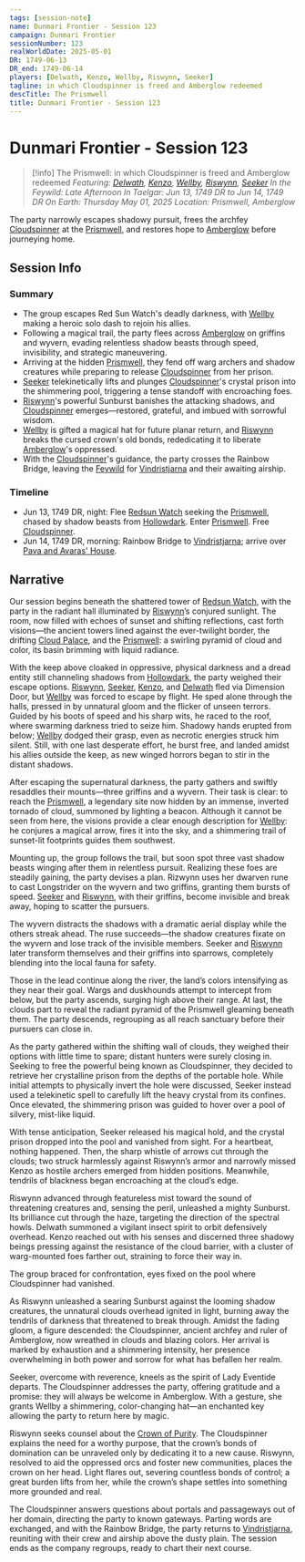 ```yaml
---
tags: [session-note]
name: Dunmari Frontier - Session 123
campaign: Dunmari Frontier
sessionNumber: 123
realWorldDate: 2025-05-01
DR: 1749-06-13
DR_end: 1749-06-14
players: [Delwath, Kenzo, Wellby, Riswynn, Seeker]
tagline: in which Cloudspinner is freed and Amberglow redeemed
descTitle: The Prismwell
title: Dunmari Frontier - Session 123
---
```

# Dunmari Frontier - Session 123

>[!info] The Prismwell: in which Cloudspinner is freed and Amberglow redeemed
> *Featuring: [Delwath](<../../../people/pcs/dunmar-fellowship/delwath.md>), [Kenzo](<../../../people/pcs/dunmar-fellowship/kenzo.md>), [Wellby](<../../../people/pcs/dunmar-fellowship/wellby.md>), [Riswynn](<../../../people/pcs/dunmar-fellowship/riswynn.md>), [Seeker](<../../../people/pcs/dunmar-fellowship/seeker.md>)*
> *In the Feywild: Late Afternoon*
> *In Taelgar: Jun 13, 1749 DR to Jun 14, 1749 DR*
> *On Earth: Thursday May 01, 2025*
> *Location: Prismwell, Amberglow*

The party narrowly escapes shadowy pursuit, frees the archfey [Cloudspinner](<../../../people/extraplanar-powers/archfey/cloudspinner.md>) at the [Prismwell](<../../../gazetteer/extraplanar/feywild/amberglow/prismwell.md>), and restores hope to [Amberglow](<../../../gazetteer/extraplanar/feywild/amberglow/amberglow.md>) before journeying home.

## Session Info
### Summary
- The group escapes Red Sun Watch's deadly darkness, with [Wellby](<../../../people/pcs/dunmar-fellowship/wellby.md>) making a heroic solo dash to rejoin his allies.
- Following a magical trail, the party flees across [Amberglow](<../../../gazetteer/extraplanar/feywild/amberglow/amberglow.md>) on griffins and wyvern, evading relentless shadow beasts through speed, invisibility, and strategic maneuvering.
- Arriving at the hidden [Prismwell](<../../../gazetteer/extraplanar/feywild/amberglow/prismwell.md>), they fend off warg archers and shadow creatures while preparing to release [Cloudspinner](<../../../people/extraplanar-powers/archfey/cloudspinner.md>) from her prison.
- [Seeker](<../../../people/pcs/dunmar-fellowship/seeker.md>) telekinetically lifts and plunges [Cloudspinner](<../../../people/extraplanar-powers/archfey/cloudspinner.md>)'s crystal prison into the shimmering pool, triggering a tense standoff with encroaching foes.
- [Riswynn](<../../../people/pcs/dunmar-fellowship/riswynn.md>)'s powerful Sunburst banishes the attacking shadows, and [Cloudspinner](<../../../people/extraplanar-powers/archfey/cloudspinner.md>) emerges—restored, grateful, and imbued with sorrowful wisdom.
- [Wellby](<../../../people/pcs/dunmar-fellowship/wellby.md>) is gifted a magical hat for future planar return, and [Riswynn](<../../../people/pcs/dunmar-fellowship/riswynn.md>) breaks the cursed crown's old bonds, rededicating it to liberate [Amberglow](<../../../gazetteer/extraplanar/feywild/amberglow/amberglow.md>)'s oppressed.
- With the [Cloudspinner](<../../../people/extraplanar-powers/archfey/cloudspinner.md>)'s guidance, the party crosses the Rainbow Bridge, leaving the [Feywild](<../../../cosmology/feywild.md>) for [Vindristjarna](<../../../things/ships/vindristjarna.md>) and their awaiting airship.

### Timeline
- Jun 13, 1749 DR, night: Flee [Redsun Watch](<../../../gazetteer/extraplanar/feywild/amberglow/redsun-watch.md>) seeking the [Prismwell](<../../../gazetteer/extraplanar/feywild/amberglow/prismwell.md>), chased by shadow beasts from [Hollowdark](<../../../gazetteer/extraplanar/feywild/hollowdark.md>). Enter [Prismwell](<../../../gazetteer/extraplanar/feywild/amberglow/prismwell.md>). Free [Cloudspinner](<../../../people/extraplanar-powers/archfey/cloudspinner.md>).
- Jun 14, 1749 DR, morning: Rainbow Bridge to [Vindristjarna](<../../../things/ships/vindristjarna.md>); arrive over [Pava and Avaras' House](<../../../gazetteer/greater-dunmar/dunmari-basin/pava-and-avaras-house.md>). 
## Narrative

Our session begins beneath the shattered tower of [Redsun Watch](<../../../gazetteer/extraplanar/feywild/amberglow/redsun-watch.md>), with the party in the radiant hall illuminated by [Riswynn](<../../../people/pcs/dunmar-fellowship/riswynn.md>)’s conjured sunlight. The room, now filled with echoes of sunset and shifting reflections, cast forth visions—the ancient towers lined against the ever-twilight border, the drifting [Cloud Palace](<../../../gazetteer/extraplanar/feywild/amberglow/cloud-palace.md>), and the [Prismwell](<../../../gazetteer/extraplanar/feywild/amberglow/prismwell.md>): a swirling pyramid of cloud and color, its basin brimming with liquid radiance. 

With the keep above cloaked in oppressive, physical darkness and a dread entity still channeling shadows from [Hollowdark](<../../../gazetteer/extraplanar/feywild/hollowdark.md>), the party weighed their escape options. [Riswynn](<../../../people/pcs/dunmar-fellowship/riswynn.md>), [Seeker](<../../../people/pcs/dunmar-fellowship/seeker.md>), [Kenzo](<../../../people/pcs/dunmar-fellowship/kenzo.md>), and [Delwath](<../../../people/pcs/dunmar-fellowship/delwath.md>) fled via Dimension Door, but [Wellby](<../../../people/pcs/dunmar-fellowship/wellby.md>) was forced to escape by flight. He sped alone through the halls, pressed in by unnatural gloom and the flicker of unseen terrors. Guided by his boots of speed and his sharp wits, he raced to the roof, where swarming darkness tried to seize him. Shadowy hands erupted from below; [Wellby](<../../../people/pcs/dunmar-fellowship/wellby.md>) dodged their grasp, even as necrotic energies struck him silent. Still, with one last desperate effort, he burst free, and landed amidst his allies outside the keep, as new winged horrors began to stir in the distant shadows.

After escaping the supernatural darkness, the party gathers and swiftly resaddles their mounts—three griffins and a wyvern. Their task is clear: to reach the [Prismwell](<../../../gazetteer/extraplanar/feywild/amberglow/prismwell.md>), a legendary site now hidden by an immense, inverted tornado of cloud, summoned by lighting a beacon. Although it cannot be seen from here, the visions provide a clear enough description for [Wellby](<../../../people/pcs/dunmar-fellowship/wellby.md>): he conjures a magical arrow, fires it into the sky, and a shimmering trail of sunset-lit footprints guides them southwest.

Mounting up, the group follows the trail, but soon spot three vast shadow beasts winging after them in relentless pursuit. Realizing these foes are steadily gaining, the party devises a plan. Rizwynn uses her dwarven rune to cast Longstrider on the wyvern and two griffins, granting them bursts of speed. [Seeker](<../../../people/pcs/dunmar-fellowship/seeker.md>) and [Riswynn](<../../../people/pcs/dunmar-fellowship/riswynn.md>), with their griffins, become invisible and break away, hoping to scatter the pursuers.

The wyvern distracts the shadows with a dramatic aerial display while the others streak ahead. The ruse succeeds—the shadow creatures fixate on the wyvern and lose track of the invisible members. Seeker and [Riswynn](<../../../people/pcs/dunmar-fellowship/riswynn.md>) later transform themselves and their griffins into sparrows, completely blending into the local fauna for safety.

Those in the lead continue along the river, the land’s colors intensifying as they near their goal. Wargs and duskhounds attempt to intercept from below, but the party ascends, surging high above their range. At last, the clouds part to reveal the radiant pyramid of the Prismwell gleaming beneath them. The party descends, regrouping as all reach sanctuary before their pursuers can close in.

As the party gathered within the shifting wall of clouds, they weighed their options with little time to spare; distant hunters were surely closing in. Seeking to free the powerful being known as Cloudspinner, they decided to retrieve her crystalline prison from the depths of the portable hole. While initial attempts to physically invert the hole were discussed, Seeker instead used a telekinetic spell to carefully lift the heavy crystal from its confines. Once elevated, the shimmering prison was guided to hover over a pool of silvery, mist-like liquid.

With tense anticipation, Seeker released his magical hold, and the crystal prison dropped into the pool and vanished from sight. For a heartbeat, nothing happened. Then, the sharp whistle of arrows cut through the clouds; two struck harmlessly against Riswynn’s armor and narrowly missed Kenzo as hostile archers emerged from hidden positions. Meanwhile, tendrils of blackness began encroaching at the cloud’s edge.

Riswynn advanced through featureless mist toward the sound of threatening creatures and, sensing the peril, unleashed a mighty Sunburst. Its brilliance cut through the haze, targeting the direction of the spectral howls. Delwath summoned a vigilant insect spirit to orbit defensively overhead. Kenzo reached out with his senses and discerned three shadowy beings pressing against the resistance of the cloud barrier, with a cluster of warg-mounted foes farther out, straining to force their way in.

The group braced for confrontation, eyes fixed on the pool where Cloudspinner had vanished.

As Riswynn unleashed a searing Sunburst against the looming shadow creatures, the unnatural clouds overhead ignited in light, burning away the tendrils of darkness that threatened to break through. Amidst the fading gloom, a figure descended: the Cloudspinner, ancient archfey and ruler of Amberglow, now wreathed in clouds and blazing colors. Her arrival is marked by exhaustion and a shimmering intensity, her presence overwhelming in both power and sorrow for what has befallen her realm.

Seeker, overcome with reverence, kneels as the spirit of Lady Eventide departs. The Cloudspinner addresses the party, offering gratitude and a promise: they will always be welcome in Amberglow. With a gesture, she grants Wellby a shimmering, color-changing hat—an enchanted key allowing the party to return here by magic. 

Riswynn seeks counsel about the [Crown of Purity](<../../../things/artifacts-of-power/crown-of-purity.md>). The Cloudspinner explains the need for a worthy purpose, that the crown’s bonds of domination can be unraveled only by dedicating it to a new cause. Riswynn, resolved to aid the oppressed orcs and foster new communities, places the crown on her head. Light flares out, severing countless bonds of control; a great burden lifts from her, while the crown’s shape settles into something more grounded and real.

The Cloudspinner answers questions about portals and passageways out of her domain, directing the party to known gateways. Parting words are exchanged, and with the Rainbow Bridge, the party returns to [Vindristjarna](<../../../things/ships/vindristjarna.md>), reuniting with their crew and airship above the dusty plain. The session ends as the company regroups, ready to chart their next course.



